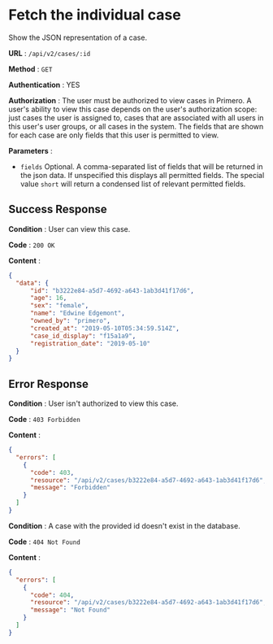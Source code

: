 # Fetch the individual case

Show the JSON representation of a case. 

**URL** : `/api/v2/cases/:id`

**Method** : `GET`

**Authentication** : YES

**Authorization** : The user must be authorized to view cases in Primero. A user's ability to view this case
depends on the user's authorization scope: just cases the user is assigned to, cases that are associated with all 
users in this user's user groups, or all cases in the system. The fields that are shown for each case 
are only fields that this user is permitted to view. 

**Parameters** : 

* `fields` Optional. A comma-separated list of fields that will be returned in the json data. 
If unspecified this displays all permitted fields. The special value `short` will return a condensed
list of relevant permitted fields.

## Success Response

**Condition** : User can view this case. 

**Code** : `200 OK`

**Content** :

```json
{
  "data": {
      "id": "b3222e84-a5d7-4692-a643-1ab3d41f17d6",
      "age": 16,
      "sex": "female",
      "name": "Edwine Edgemont",
      "owned_by": "primero",
      "created_at": "2019-05-10T05:34:59.514Z",
      "case_id_display": "f15a1a9",
      "registration_date": "2019-05-10"
  }
}

```
## Error Response

**Condition** : User isn't authorized to view this case. 

**Code** : `403 Forbidden`

**Content** :

```json
{
  "errors": [
    {
      "code": 403,
      "resource": "/api/v2/cases/b3222e84-a5d7-4692-a643-1ab3d41f17d6",
      "message": "Forbidden"
    }
  ]
}

```
**Condition** : A case with the provided id doesn't exist in the database.

**Code** : `404 Not Found`

**Content** :

```json
{
  "errors": [
    {
      "code": 404,
      "resource": "/api/v2/cases/b3222e84-a5d7-4692-a643-1ab3d41f17d6",
      "message": "Not Found"
    }
  ]
}

```